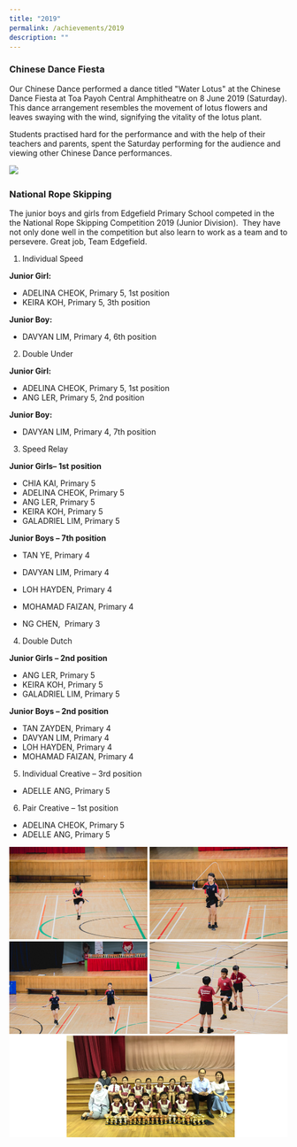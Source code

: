```yaml
---
title: "2019"
permalink: /achievements/2019
description: ""
---
```

### Chinese Dance Fiesta

Our Chinese Dance performed a dance titled "Water Lotus" at the Chinese Dance Fiesta at Toa Payoh Central Amphitheatre on 8 June 2019 (Saturday). This dance arrangement resembles the movement of lotus flowers and leaves swaying with the wind, signifying the vitality of the lotus plant. 

Students practised hard for the performance and with the help of their teachers and parents, spent the Saturday performing for the audience and viewing other Chinese Dance performances.

![](/images/Chinese%20Dance%20Fiesta.png)

### National Rope Skipping

The junior boys and girls from Edgefield Primary School competed in the the National Rope Skipping Competition 2019 (Junior Division).  They have not only done well in the competition but also learn to work as a team and to persevere. Great job, Team Edgefield. 

1. Individual Speed

**Junior Girl:** 

* ADELINA CHEOK, Primary 5, 1st position
* KEIRA KOH, Primary 5, 3th position 

**Junior Boy:**

* DAVYAN LIM, Primary 4, 6th position

  
2. Double Under

**Junior Girl:**

* ADELINA CHEOK, Primary 5, 1st position
* ANG LER, Primary 5, 2nd position

**Junior Boy:**

* DAVYAN LIM, Primary 4, 7th position

  
3. Speed Relay

**Junior Girls– 1st position**

* CHIA KAI, Primary 5
* ADELINA CHEOK, Primary 5
* ANG LER, Primary 5
* KEIRA KOH, Primary 5
* GALADRIEL LIM, Primary 5

**Junior Boys – 7th position**

* TAN YE, Primary 4

* DAVYAN LIM, Primary 4

* LOH HAYDEN, Primary 4

* MOHAMAD FAIZAN, Primary 4

* NG CHEN,  Primary 3

  
4. Double Dutch

**Junior Girls – 2nd position**

* ANG LER, Primary 5
* KEIRA KOH, Primary 5
* GALADRIEL LIM, Primary 5

**Junior Boys – 2nd position**

* TAN ZAYDEN, Primary 4
* DAVYAN LIM, Primary 4
* LOH HAYDEN, Primary 4
* MOHAMAD FAIZAN, Primary 4

  
5. Individual Creative – 3rd position

* ADELLE ANG, Primary 5

  
6. Pair Creative – 1st position

* ADELINA CHEOK, Primary 5
* ADELLE ANG, Primary 5

![](/images/National%20Rope%20Skippping%20Competition.png)